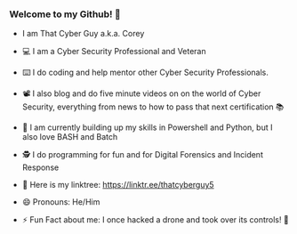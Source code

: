 ### Welcome to my Github! :wave:

- I am That Cyber Guy a.k.a. Corey 
- :computer: I am a Cyber Security Professional and Veteran 
- :keyboard: I do coding and help mentor other Cyber Security Professionals. 
- :film_projector: I also blog and do five minute videos on on the world of Cyber Security, everything from news to how to pass that next certification :books:

- :snake: I am currently building up my skills in Powershell and Python, but I also love BASH and Batch
- :detective: I do programming for fun and for Digital Forensics and Incident Response 

- 💬 Here is my linktree: https://linktr.ee/thatcyberguy5
- 😄 Pronouns: He/Him 
- ⚡ Fun Fact about me: I once hacked a drone and took over its controls! 	:metal:

